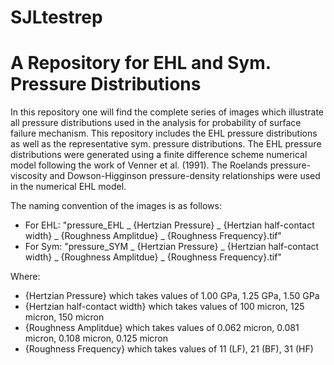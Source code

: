 # SJLtestrep
# A Repository for EHL and Sym. Pressure Distributions

In this repository one will find the complete series of images which illustrate all pressure distributions used in the analysis for probability of surface failure mechanism.  This repository includes the EHL pressure distributions as well as the representative sym. pressure distributions.  The EHL pressure distributions were generated using a finite difference scheme numerical model following the work of Venner et al. (1991).  The Roelands pressure-viscosity and Dowson-Higginson pressure-density relationships were used in the numerical EHL model. 

The naming convention of the images is as follows:
* For EHL: "pressure_EHL _ {Hertzian Pressure} _ {Hertzian half-contact width} _ {Roughness Amplitdue} _ {Roughness Frequency}.tif" 
* For Sym: "pressure_SYM _ {Hertzian Pressure} _ {Hertzian half-contact width} _ {Roughness Amplitdue} _ {Roughness Frequency}.tif"

Where:
* {Hertzian Pressure} which takes values of 1.00 GPa, 1.25 GPa, 1.50 GPa
* {Hertzian half-contact width} which takes values of 100 micron, 125 micron, 150 micron
* {Roughness Amplitdue} which takes values of 0.062 micron, 0.081 micron, 0.108 micron, 0.125 micron
* {Roughness Frequency} which takes values of 11 (LF), 21 (BF), 31 (HF)
